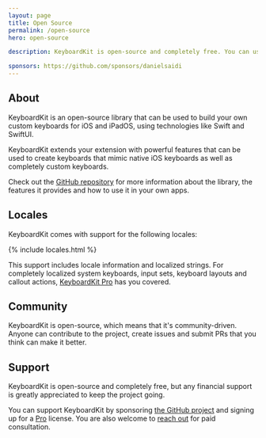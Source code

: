 ```yaml
---
layout: page
title: Open Source
permalink: /open-source
hero: open-source

description: KeyboardKit is open-source and completely free. You can use KeyboardKit to build your own keyboard apps for iPhone and iPad, using technologies like Swift, SwiftUI and UIKit.

sponsors: https://github.com/sponsors/danielsaidi
---
```



## About

KeyboardKit is an open-source library that can be used to build your own custom keyboards for iOS and iPadOS, using technologies like Swift and SwiftUI.

KeyboardKit extends your extension with powerful features that can be used to create keyboards that mimic native iOS keyboards as well as completely custom keyboards.

Check out the [GitHub repository]({{site.github_repo}}) for more information about the library, the features it provides and how to use it in your own apps.


## Locales

KeyboardKit comes with support for the following locales:

{% include locales.html %}

This support includes locale information and localized strings. For completely localized system keyboards, input sets, keyboard layouts and callout actions, [KeyboardKit Pro](/pro) has you covered.


## Community

KeyboardKit is open-source, which means that it's community-driven. Anyone can contribute to the project, create issues and submit PRs that you think can make it better.


## Support

KeyboardKit is open-source and completely free, but any financial support is greatly appreciated to keep the project going.

You can support KeyboardKit by sponsoring [the GitHub project]({{page.sponsors}}) and signing up for a [Pro](/pro) license. You are also welcome to [reach out](mailto:{{site.email}}?subject=Support) for paid consultation.